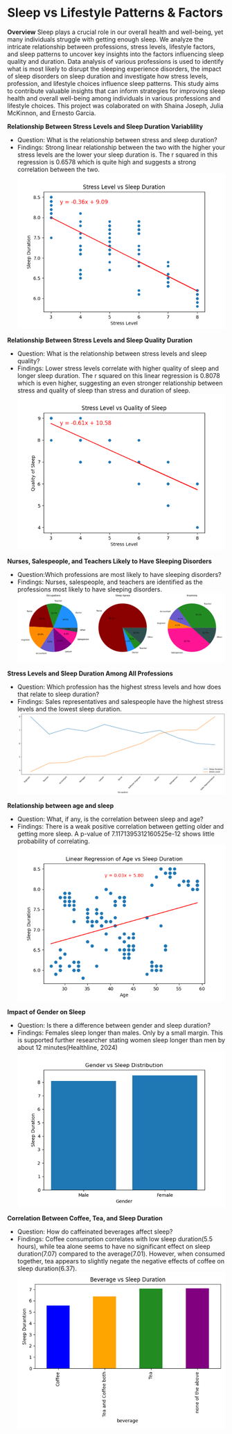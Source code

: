 # Sleep vs Lifestyle Patterns & Factors

**Overview**
Sleep plays a crucial role in our overall health and well-being, yet many individuals struggle with getting enough sleep. We analyze the intricate relationship between professions, stress levels, lifestyle factors, and sleep patterns to uncover key insights into the factors influencing sleep quality and duration. Data analysis of various professions is used to identify what is most likely to disrupt the sleeping experience disorders, the impact of sleep disorders on sleep duration and investigate how stress levels, profession, and lifestyle choices influence sleep patterns. This study aims to contribute valuable insights that can inform strategies for improving sleep health and overall well-being among individuals in various professions and lifestyle choices. This project was colaborated on with Shaina Joseph, Julia McKinnon, and Ernesto Garcia.


**Relationship Between Stress Levels and Sleep Duration Variablility**
* Question: What is the relationship between stress and sleep duration?
* Findings: Strong linear relationship between the two with the higher your stress levels are the lower your sleep duration is. The r squared in this regression is 0.6578 which is quite high and suggests a strong correlation between the two.
![Project](figures/fig6.png)

**Relationship Between Stress Levels and Sleep Quality Duration**
* Question: What is the relationship between stress levels and sleep quality?
* Findings: Lower stress levels correlate with higher quality of sleep and longer sleep duration. The r squared on this linear regression is 0.8078 which is even higher, suggesting an even stronger relationship between stress and quality of sleep than stress and duration of sleep. 
![Project](figures/fig5.png)

**Nurses, Salespeople, and Teachers Likely to Have Sleeping Disorders**
* Question:Which professions are most likely to have sleeping disorders?
* Findings: Nurses, salespeople, and teachers are identified as the professions most likely to have sleeping disorders.
![Project](figures/fig1.png)

**Stress Levels and Sleep Duration Among All Professions**
* Question: Which profession has the highest stress levels and how does that relate to sleep duration?
* Findings: Sales representatives and salespeople have the highest stress levels and the lowest sleep duration.
![Project](figures/fig11.png)

**Relationship between age and sleep**
* Question: What, if any, is the correlation between sleep and age?
* Findings: There is a weak positive correlation between getting older and getting more sleep. A p-value of 7.1171395312160525e-12 shows little probability of correlating.
![Project](figures/age_sleep.png)

**Impact of Gender on Sleep**
* Question: Is there a difference between gender and sleep duration?
* Findings: Females sleep longer than males. Only by a small margin. This is supported further researcher stating women sleep longer than men by about 12 minutes(Healthline, 2024)
![Project](figures/gender_sleep.png)

**Correlation Between Coffee, Tea, and Sleep Duration**
* Question: How do caffeinated beverages affect sleep?
* Findings: Coffee consumption correlates with low sleep duration(5.5 hours), while tea alone seems to have no significant effect on sleep duration(7.07) compared to the average(7.01). However, when consumed together, tea appears to slightly negate the negative effects of coffee on sleep duration(6.37). 
![Project](figures/fig7.png)


